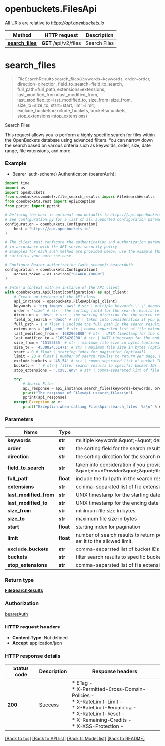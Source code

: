 # openbuckets.FilesApi

All URIs are relative to *https://api.openbuckets.io*

Method | HTTP request | Description
------------- | ------------- | -------------
[**search_files**](FilesApi.md#search_files) | **GET** /api/v2/files | Search Files


# **search_files**
> FileSearchResults search_files(keywords=keywords, order=order, direction=direction, field_to_search=field_to_search, full_path=full_path, extensions=extensions, last_modified_from=last_modified_from, last_modified_to=last_modified_to, size_from=size_from, size_to=size_to, start=start, limit=limit, exclude_buckets=exclude_buckets, buckets=buckets, stop_extensions=stop_extensions)

Search Files

This request allows you to perform a highly specific search for files within the OpenBuckets database using advanced filters. You can narrow down the search based on various criteria such as keywords, order, size, date range, file extensions, and more.

### Example

* Bearer (auth-scheme) Authentication (bearerAuth):
```python
import time
import os
import openbuckets
from openbuckets.models.file_search_results import FileSearchResults
from openbuckets.rest import ApiException
from pprint import pprint

# Defining the host is optional and defaults to https://api.openbuckets.io
# See configuration.py for a list of all supported configuration parameters.
configuration = openbuckets.Configuration(
    host = "https://api.openbuckets.io"
)

# The client must configure the authentication and authorization parameters
# in accordance with the API server security policy.
# Examples for each auth method are provided below, use the example that
# satisfies your auth use case.

# Configure Bearer authorization (auth-scheme): bearerAuth
configuration = openbuckets.Configuration(
    access_token = os.environ["BEARER_TOKEN"]
)

# Enter a context with an instance of the API client
with openbuckets.ApiClient(configuration) as api_client:
    # Create an instance of the API class
    api_instance = openbuckets.FilesApi(api_client)
    keywords = 'org images -aws' # str | multiple keywords.\"-\" denotes stop keywords (optional)
    order = 'size' # str | the sorting field for the search results (e.g., \"size\", \"lastModified\") (optional)
    direction = 'desc' # str | the sorting direction for the search results (e.g., \"desc\" for descending) (optional)
    field_to_search = 'desc' # str | taken into consideration if you provide any of the allowed values, \"cloudProvider\",\"fileExtension\",\"fileName\",\"fileUrl\",\"fullPath\" (optional)
    full_path = 1 # float | include the full path in the search results (1 for true, 0 for false) (optional)
    extensions = 'pdf,.env' # str | comma-separated list of file extensions to include (e.g., \"pdf,env\") (optional)
    last_modified_from = '1682965800' # str | UNIX timestamp for the starting date of the last modification range (optional)
    last_modified_to = '1693420200' # str | UNIX timestamp for the ending date of the last modification rang (optional)
    size_from = '15155035' # str | minimum file size in bytes (optional)
    size_to = '4538824351471' # str | maximum file size in bytes (optional)
    start = 0 # float | starting index for pagination (optional)
    limit = 20 # float | number of search results to return per page, based on your role.  If you send a value more than the allowed limit, we set it to the allowed limit. (optional)
    exclude_buckets = '45,54' # str | comma-separated list of bucket IDs to exclude from the search (optional)
    buckets = '' # str | filter search results to specific bucket IDs (optional)
    stop_extensions = '.csv,.env' # str | comma-separated list of file extensions to exclude with or without \".\" (e.g., sql, .sql) (optional)

    try:
        # Search Files
        api_response = api_instance.search_files(keywords=keywords, order=order, direction=direction, field_to_search=field_to_search, full_path=full_path, extensions=extensions, last_modified_from=last_modified_from, last_modified_to=last_modified_to, size_from=size_from, size_to=size_to, start=start, limit=limit, exclude_buckets=exclude_buckets, buckets=buckets, stop_extensions=stop_extensions)
        print("The response of FilesApi->search_files:\n")
        pprint(api_response)
    except Exception as e:
        print("Exception when calling FilesApi->search_files: %s\n" % e)
```



### Parameters

Name | Type | Description  | Notes
------------- | ------------- | ------------- | -------------
 **keywords** | **str**| multiple keywords.\&quot;-\&quot; denotes stop keywords | [optional] 
 **order** | **str**| the sorting field for the search results (e.g., \&quot;size\&quot;, \&quot;lastModified\&quot;) | [optional] 
 **direction** | **str**| the sorting direction for the search results (e.g., \&quot;desc\&quot; for descending) | [optional] 
 **field_to_search** | **str**| taken into consideration if you provide any of the allowed values, \&quot;cloudProvider\&quot;,\&quot;fileExtension\&quot;,\&quot;fileName\&quot;,\&quot;fileUrl\&quot;,\&quot;fullPath\&quot; | [optional] 
 **full_path** | **float**| include the full path in the search results (1 for true, 0 for false) | [optional] 
 **extensions** | **str**| comma-separated list of file extensions to include (e.g., \&quot;pdf,env\&quot;) | [optional] 
 **last_modified_from** | **str**| UNIX timestamp for the starting date of the last modification range | [optional] 
 **last_modified_to** | **str**| UNIX timestamp for the ending date of the last modification rang | [optional] 
 **size_from** | **str**| minimum file size in bytes | [optional] 
 **size_to** | **str**| maximum file size in bytes | [optional] 
 **start** | **float**| starting index for pagination | [optional] 
 **limit** | **float**| number of search results to return per page, based on your role.  If you send a value more than the allowed limit, we set it to the allowed limit. | [optional] 
 **exclude_buckets** | **str**| comma-separated list of bucket IDs to exclude from the search | [optional] 
 **buckets** | **str**| filter search results to specific bucket IDs | [optional] 
 **stop_extensions** | **str**| comma-separated list of file extensions to exclude with or without \&quot;.\&quot; (e.g., sql, .sql) | [optional] 

### Return type

[**FileSearchResults**](FileSearchResults.md)

### Authorization

[bearerAuth](../README.md#bearerAuth)

### HTTP request headers

 - **Content-Type**: Not defined
 - **Accept**: application/json

### HTTP response details
| Status code | Description | Response headers |
|-------------|-------------|------------------|
**200** | Success |  * ETag -  <br>  * X-Permitted-Cross-Domain-Policies -  <br>  * X-RateLimit-Limit -  <br>  * X-RateLimit-Remaining -  <br>  * X-RateLimit-Reset -  <br>  * X-Remaining-Credits -  <br>  * X-XSS-Protection -  <br>  |

[[Back to top]](#) [[Back to API list]](../README.md#documentation-for-api-endpoints) [[Back to Model list]](../README.md#documentation-for-models) [[Back to README]](../README.md)

